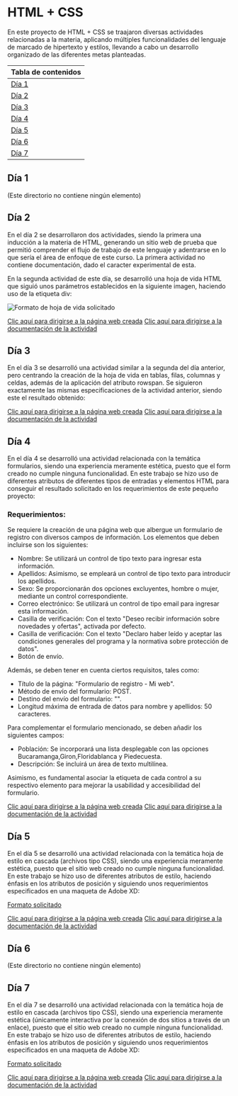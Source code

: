 # HTML + CSS

En este proyecto de HTML + CSS se traajaron diversas actividades relacionadas a la materia, aplicando múltiples funcionalidades del lenguaje de marcado de hipertexto y estilos, llevando a cabo un desarrollo organizado de las diferentes metas planteadas.

|Tabla de contenidos|
|--|
|[Día 1](#Dia1)|
|[Día 2](#Dia2)|
|[Día 3](#Dia3)|
|[Día 4](#Dia4)|
|[Día 5](#Dia5)|
|[Día 6](#Dia6)|
|[Día 7](#Dia7)|

<a name="Dia1"></a>

## Día 1

(Este directorio no contiene ningún elemento)

<a name="Dia2"></a>

## Día 2

En el día 2 se desarrollaron dos actividades, siendo la primera una inducción a la materia de HTML, generando un sitio web de prueba que permitió comprender el flujo de trabajo de este lenguaje y adentrarse en lo que sería el área de enfoque de este curso. La primera actividad no contiene documentación, dado el caracter experimental de esta.

En la segunda actividad de este día, se desarrolló una hoja de vida HTML que siguió unos parámetros establecidos en la siguiente imagen, haciendo uso de la etiqueta div:

![Formato de hoja de vida solicitado](https://lh3.googleusercontent.com/drive-storage/AJQWtBPpy6pWj7w-ggX8VcupmFqa87zhNxIjFq2IuqdCHimhax46GGNQdNPz9BVkk9eTt3BHNHNRIe4sOD7pQgWVuR6u13KQwGxFge5C0y5_uCpXDQ=w1885-h2012)

[Clic aquí para dirigirse a la página web creada](https://dante-sal.github.io/HTML_S1_SalamancaDante/D%C3%ADa_2/Taller_Dia2/)
[Clic aquí para dirigirse a la documentación de la actividad](Día_2/Taller_Dia2/README.md)

<a name="Dia3"></a>

## Día 3

En el día 3 se desarrolló una actividad similar a la segunda del día anterior, pero centrando la creación de la hoja de vida en tablas, filas, columnas y celdas, además de la aplicación del atributo rowspan. Se siguieron exactamente las mismas especificaciones de la actividad anterior, siendo este el resultado obtenido:

[Clic aquí para dirigirse a la página web creada](https://dante-sal.github.io/HTML_S1_SalamancaDante/D%C3%ADa_3/)
[Clic aquí para dirigirse a la documentación de la actividad](Día_3/README.md)

<a name="Dia4"></a>

## Día 4

En el día 4 se desarrolló una actividad relacionada con la temática formularios, siendo una experiencia meramente estética, puesto que el form creado no cumple ninguna funcionalidad. En este trabajo se hizo uso de diferentes atributos de diferentes tipos de entradas y elementos HTML para conseguir el resultado solicitado en los requerimientos de este pequeño proyecto:

### Requerimientos:

Se requiere la creación de una página web que albergue un formulario de registro con diversos campos de información. Los elementos que deben incluirse son los siguientes:

- Nombre: Se utilizará un control de tipo texto para ingresar esta información.
- Apellidos: Asimismo, se empleará un control de tipo texto para introducir los apellidos.
- Sexo: Se proporcionarán dos opciones excluyentes, hombre o mujer, mediante un control correspondiente.
- Correo electrónico: Se utilizará un control de tipo email para ingresar esta información.
- Casilla de verificación: Con el texto "Deseo recibir información sobre novedades y ofertas", activada por defecto.
- Casilla de verificación: Con el texto "Declaro haber leído y aceptar las condiciones generales del programa y la normativa sobre protección de datos".
- Botón de envío.

Además, se deben tener en cuenta ciertos requisitos, tales como:

- Título de la página: "Formulario de registro - Mi web".
- Método de envío del formulario: POST.
- Destino del envío del formulario: "".
- Longitud máxima de entrada de datos para nombre y apellidos: 50 caracteres.

Para complementar el formulario mencionado, se deben añadir los siguientes campos:

- Población: Se incorporará una lista desplegable con las opciones Bucaramanga,Giron,Floridablanca y Piedecuesta.
- Descripción: Se incluirá un área de texto multilínea.

Asimismo, es fundamental asociar la etiqueta de cada control a su respectivo elemento para mejorar la usabilidad y accesibilidad del formulario.

[Clic aquí para dirigirse a la página web creada](https://dante-sal.github.io/HTML_S1_SalamancaDante/D%C3%ADa_4/)
[Clic aquí para dirigirse a la documentación de la actividad](Día_4/README.md)

<a name="Dia5"></a>

## Día 5

En el día 5 se desarrolló una actividad relacionada con la temática hoja de estilo en cascada (archivos tipo CSS), siendo una experiencia meramente estética, puesto que el sitio web creado no cumple ninguna funcionalidad. En este trabajo se hizo uso de diferentes atributos de estilo, haciendo énfasis en los atributos de posición y siguiendo unos requerimientos especificados en una maqueta de Adobe XD:

[Formato solicitado](https://xd.adobe.com/view/64812a19-92af-4081-a325-50859a53e21f-31d2/)

[Clic aquí para dirigirse a la página web creada](https://dante-sal.github.io/HTML_S1_SalamancaDante/D%C3%ADa_5/)
[Clic aquí para dirigirse a la documentación de la actividad](Día_5/README.md)

<a name="Dia6"></a>

## Día 6

(Este directorio no contiene ningún elemento)

<a name="Dia7"></a>

## Día 7

En el día 7 se desarrolló una actividad relacionada con la temática hoja de estilo en cascada (archivos tipo CSS), siendo una experiencia meramente estética (únicamente interactiva por la conexión de dos sitios a través de un enlace), puesto que el sitio web creado no cumple ninguna funcionalidad. En este trabajo se hizo uso de diferentes atributos de estilo, haciendo énfasis en los atributos de posición y siguiendo unos requerimientos especificados en una maqueta de Adobe XD:

[Formato solicitado](https://xd.adobe.com/view/458d657c-d9f7-4ac4-8130-01ca543bef21-10de/)

[Clic aquí para dirigirse a la página web creada](https://dante-sal.github.io/HTML_S1_SalamancaDante/D%C3%ADa_7/)
[Clic aquí para dirigirse a la documentación de la actividad](Día_7/README.md)